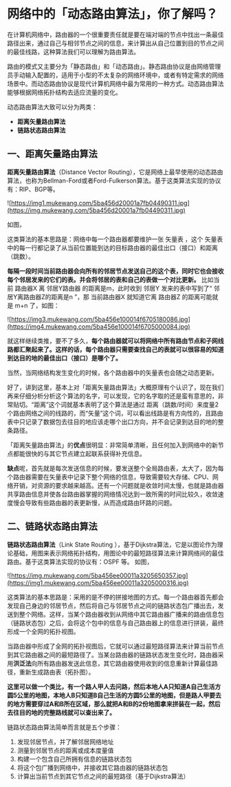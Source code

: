 # 网络中的「动态路由算法」，你了解吗？

在计算机网络中，路由器的一个很重要责任就是要在端对端的节点中找出一条最佳路径出来，通过自己与相邻节点之间的信息，来计算出从自己位置到目的节点之间的最佳线路，这种算法我们可以理解为路由算法。

路由的模式又主要分为「静态路由」和「动态路由」。静态路由协议是由网络管理员手动输入配置的，适用于小型的不太复杂的网络环境中，或者有特定需求的网络场景中。而动态路由协议是现代计算机网络中最为常用的一种方式。动态路由算法能够根据网络拓扑结构去适应流量的变化。

动态路由算法大致可以分为两类：

- **距离矢量路由算法**
- **链路状态路由算法**

## 一、距离矢量路由算法

**距离矢量路由算法**（Distance Vector Routing），它是网络上最早使用的动态路由算法，也称为Bellman-Ford或者Ford-Fulkerson算法。基于这类算法实现的协议有：RIP、BGP等。

![https://img1.mukewang.com/5ba456d20001a7fb04490311.jpg](https://img.mukewang.com/5ba456d20001a7fb04490311.jpg)

如图，

 

这类算法的基本思路是：网络中每一个路由器都要维护一张 矢量表 ，这个 矢量表 中的每一行都记录了从当前位置能到达的目标路由器的最佳出口（接口）和距离（跳数）。

**每隔一段时间当前路由器会向所有的邻居节点发送自己的这个表，同时它也会接收每个邻居发来的它们的表。并会将邻居的表和自己的表做一个对比更新。**
比如当前 路由器X 离 邻居Y路由器 的距离是m，此时收到 邻居Y 发来的表中写到了“ 邻居Y离路由器Z的距离是n ”，那 当前路由器X 就知道它离 路由器Z 的距离可能就是 m+n 了，如图：

![https://img3.mukewang.com/5ba456e100014f6705180086.jpg](https://img4.mukewang.com/5ba456e100014f6705000084.jpg)

就这样继续类推，要不了多久，**每个路由器就可以将网络中所有路由节点和子网线路都汇聚起来了。这样的话，每个路由器只需要查找自己的表就可以很容易的知道到达目的地的最佳出口（接口）是哪个了。**

当然，当网络结构发生变化的时候，各个路由器中的矢量表也会随之动态更新。

好了，讲到这里，基本上对「距离矢量路由算法」大概原理有个认识了，现在我们再来仔细分析分析这个算法的名字，可以发现，它的名字取的还是蛮有意思的，非常贴切。“距离”这个词就基本表明了这个算法是通过 距离（跳数/时间）来度量2个路由网络之间的线路的，而“矢量”这个词，可以看出线路是有方向性的，且路由表中只记录了数据包去往目的地应该走哪个出口方向，并不会记录到达目的地的整条路径。

「距离矢量路由算法」的**优点**很明显：非常简单清晰，且任何加入到网络中的新节点都能很快的与其它节点建立起联系获得补充信息。

**缺点**呢，首先就是每次发送信息的时候，要发送整个全局路由表，太大了，因为每个路由器需要在矢量表中记录下整个网络的信息，导致需要较大存储、CPU、网络开销，对资源的要求越来越高。还有一个问题就是收敛时间太慢，也就是路由器共享路由信息并使各台路由器掌握的网络情况达到一致所需的时间比较久，收敛速度慢会导致有些路由器的表更新慢，从而造成路由环路的问题。

## 二、链路状态路由算法

**链路状态路由算法**（Link State Routing ），基于Dijkstra算法，它是以图论作为理论基础，用图来表示网络拓扑结构，用图论中的最短路径算法来计算网络间的最佳路由。基于这类算法实现的协议有：OSPF 等。
如图，

![https://img.mukewang.com/5ba456ee00011a3205650357.jpg](https://img1.mukewang.com/5ba456ee00011a3205000316.jpg)

这类算法的基本思路是：采用的是不停的拼接地图的方式。每一个路由器首先都会发现自己身边的邻居节点，然后将自己与邻居节点之间的链路状态包广播出去，发送到整个网络。这样，当某个路由器收到从网络中其它路由器广播来的路由信息包（链路状态包）之后，会将这个包中的信息与自己路由器上的信息进行拼装，最终形成一个全网的拓扑视图。

当路由器中形成了全网的拓扑视图后，它就可以通过最短路径算法来计算当前节点到其它路由器之间的最短路径了。当某台路由器的链路状态发生变化时，路由器采用**洪泛法**向所有路由器发送此信息，其它路由器使用收到的信息重新计算最佳路径，重新生成路由表（拓扑图）。

**这里可以做一个类比，有一个路人甲人去问路，然后本地人A只知道A自己生活方圆5公里的地图，本地人B只知道B自己生活的方圆5公里的地图，但是路人甲要去的地方需要穿过A和B所在区域，那么就把A和B的2份地图拿来拼装在一起，然后去往目的地的完整路线就可以查出来了。**

链路状态路由算法简单而言就是五个步骤：

1. 发现邻居节点，并了解邻居网络地址
2. 测量到邻居节点的距离或成本度量值
3. 构建一个包含自己所拥有信息的链路状态包
4. 将这个包广播到网络中，并接收其它路由器的链路状态包
5. 计算出当前节点到其它节点之间的最短路径（基于Dijkstra算法）

 

